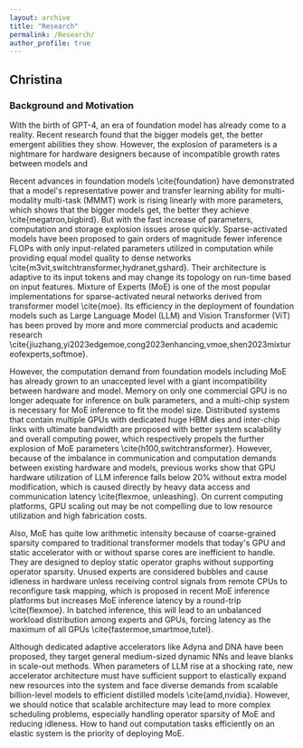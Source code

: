 ```yaml
---
layout: archive
title: "Research"
permalink: /Research/
author_profile: true
---
```


## Christina

### Background and Motivation

With the birth of GPT-4, an era of foundation model has already come to a reality. Recent research found that the bigger models get, the better emergent abilities they show. However, the explosion of parameters is a nightmare for hardware designers because of incompatible growth rates between models and 

Recent advances in foundation models \cite{foundation} have demonstrated that a model's representative power and transfer learning ability for multi-modality multi-task (MMMT) work is rising linearly with more parameters, which shows that the bigger models get, the better they achieve \cite{megatron,bigbird}. But with the fast increase of parameters, computation and storage explosion issues arose quickly. Sparse-activated models have been proposed to gain orders of magnitude fewer inference FLOPs with only input-related parameters utilized in computation while providing equal model quality to dense networks \cite{m3vit,switchtransformer,hydranet,gshard}. Their architecture is adaptive to its input tokens and may change its topology on run-time based on input features. Mixture of Experts (MoE) is one of the most popular implementations for sparse-activated neural networks derived from transformer model \cite{moe}. Its efficiency in the deployment of foundation models such as Large Language Model (LLM) and Vision Transformer (ViT) has been proved by more and more commercial products and academic research \cite{jiuzhang,yi2023edgemoe,cong2023enhancing,vmoe,shen2023mixtureofexperts,softmoe}.

However, the computation demand from foundation models including MoE has already grown to an unaccepted level with a giant incompatibility between hardware and model. Memory on only one commercial GPU is no longer adequate for inference on bulk parameters, and a multi-chip system is necessary for MoE inference to fit the model size. Distributed systems that contain multiple GPUs with dedicated huge HBM dies and inter-chip links with ultimate bandwidth are proposed with better system scalability and overall computing power, which respectively propels the further explosion of MoE parameters \cite{h100,switchtransformer}. However, because of the imbalance in communication and computation demands between existing hardware and models, previous works show that GPU hardware utilization of LLM inference falls below 20\% without extra model modification, which is caused directly by heavy data access and communication latency \cite{flexmoe, unleashing}. On current computing platforms, GPU scaling out may be not compelling due to low resource utilization and high fabrication costs. 

Also, MoE has quite low arithmetic intensity because of coarse-grained sparsity compared to traditional transformer models that today's GPU and static accelerator with or without sparse cores are inefficient to handle. They are designed to deploy static operator graphs without supporting operator sparsity. Unused experts are considered bubbles and cause idleness in hardware unless receiving control signals from remote CPUs to reconfigure task mapping, which is proposed in recent MoE inference platforms but increases MoE inference latency by a round-trip \cite{flexmoe}. In batched inference, this will lead to an unbalanced workload distribution among experts and GPUs, forcing latency as the maximum of all GPUs \cite{fastermoe,smartmoe,tutel}. 

Although dedicated adaptive accelerators like Adyna and DNA have been proposed, they target general medium-sized dynamic NNs and leave blanks in scale-out methods. When parameters of LLM rise at a shocking rate, new accelerator architecture must have sufficient support to elastically expand new resources into the system and face diverse demands from scalable billion-level models to efficient distilled models \cite{amd,nvidia}. However, we should notice that scalable architecture may lead to more complex scheduling problems, especially handling operator sparsity of MoE and reducing idleness. How to hand out computation tasks efficiently on an elastic system is the priority of deploying MoE.

